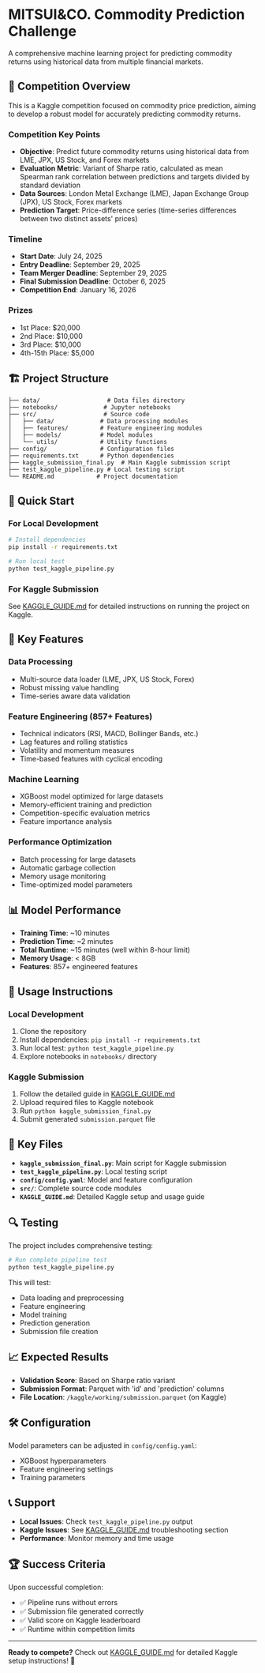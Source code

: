 # MITSUI&CO. Commodity Prediction Challenge

A comprehensive machine learning project for predicting commodity returns using historical data from multiple financial markets.

## 🎯 Competition Overview

This is a Kaggle competition focused on commodity price prediction, aiming to develop a robust model for accurately predicting commodity returns.

### Competition Key Points
- **Objective**: Predict future commodity returns using historical data from LME, JPX, US Stock, and Forex markets
- **Evaluation Metric**: Variant of Sharpe ratio, calculated as mean Spearman rank correlation between predictions and targets divided by standard deviation
- **Data Sources**: London Metal Exchange (LME), Japan Exchange Group (JPX), US Stock, Forex markets
- **Prediction Target**: Price-difference series (time-series differences between two distinct assets' prices)

### Timeline
- **Start Date**: July 24, 2025
- **Entry Deadline**: September 29, 2025
- **Team Merger Deadline**: September 29, 2025
- **Final Submission Deadline**: October 6, 2025
- **Competition End**: January 16, 2026

### Prizes
- 1st Place: $20,000
- 2nd Place: $10,000
- 3rd Place: $10,000
- 4th-15th Place: $5,000

## 🏗️ Project Structure

```
├── data/                   # Data files directory
├── notebooks/             # Jupyter notebooks
├── src/                   # Source code
│   ├── data/             # Data processing modules
│   ├── features/         # Feature engineering modules
│   ├── models/           # Model modules
│   └── utils/            # Utility functions
├── config/               # Configuration files
├── requirements.txt      # Python dependencies
├── kaggle_submission_final.py  # Main Kaggle submission script
├── test_kaggle_pipeline.py # Local testing script
└── README.md            # Project documentation
```

## 🚀 Quick Start

### For Local Development
```bash
# Install dependencies
pip install -r requirements.txt

# Run local test
python test_kaggle_pipeline.py
```

### For Kaggle Submission
See [KAGGLE_GUIDE.md](KAGGLE_GUIDE.md) for detailed instructions on running the project on Kaggle.

## 🔧 Key Features

### Data Processing
- Multi-source data loader (LME, JPX, US Stock, Forex)
- Robust missing value handling
- Time-series aware data validation

### Feature Engineering (857+ Features)
- Technical indicators (RSI, MACD, Bollinger Bands, etc.)
- Lag features and rolling statistics
- Volatility and momentum measures
- Time-based features with cyclical encoding

### Machine Learning
- XGBoost model optimized for large datasets
- Memory-efficient training and prediction
- Competition-specific evaluation metrics
- Feature importance analysis

### Performance Optimization
- Batch processing for large datasets
- Automatic garbage collection
- Memory usage monitoring
- Time-optimized model parameters

## 📊 Model Performance

- **Training Time**: ~10 minutes
- **Prediction Time**: ~2 minutes
- **Total Runtime**: ~15 minutes (well within 8-hour limit)
- **Memory Usage**: < 8GB
- **Features**: 857+ engineered features

## 🎯 Usage Instructions

### Local Development
1. Clone the repository
2. Install dependencies: `pip install -r requirements.txt`
3. Run local test: `python test_kaggle_pipeline.py`
4. Explore notebooks in `notebooks/` directory

### Kaggle Submission
1. Follow the detailed guide in [KAGGLE_GUIDE.md](KAGGLE_GUIDE.md)
2. Upload required files to Kaggle notebook
3. Run `python kaggle_submission_final.py`
4. Submit generated `submission.parquet` file

## 📁 Key Files

- **`kaggle_submission_final.py`**: Main script for Kaggle submission
- **`test_kaggle_pipeline.py`**: Local testing script
- **`config/config.yaml`**: Model and feature configuration
- **`src/`**: Complete source code modules
- **`KAGGLE_GUIDE.md`**: Detailed Kaggle setup and usage guide

## 🔍 Testing

The project includes comprehensive testing:
```bash
# Run complete pipeline test
python test_kaggle_pipeline.py
```

This will test:
- Data loading and preprocessing
- Feature engineering
- Model training
- Prediction generation
- Submission file creation

## 📈 Expected Results

- **Validation Score**: Based on Sharpe ratio variant
- **Submission Format**: Parquet with 'id' and 'prediction' columns
- **File Location**: `/kaggle/working/submission.parquet` (on Kaggle)

## 🛠️ Configuration

Model parameters can be adjusted in `config/config.yaml`:
- XGBoost hyperparameters
- Feature engineering settings
- Training parameters

## 📞 Support

- **Local Issues**: Check `test_kaggle_pipeline.py` output
- **Kaggle Issues**: See [KAGGLE_GUIDE.md](KAGGLE_GUIDE.md) troubleshooting section
- **Performance**: Monitor memory and time usage

## 🏆 Success Criteria

Upon successful completion:
- ✅ Pipeline runs without errors
- ✅ Submission file generated correctly
- ✅ Valid score on Kaggle leaderboard
- ✅ Runtime within competition limits

---

**Ready to compete?** Check out [KAGGLE_GUIDE.md](KAGGLE_GUIDE.md) for detailed Kaggle setup instructions! 🚀 